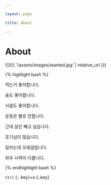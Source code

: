 ```yaml
---

layout: page

title: About

---
```


About
=====

![]({{ '/assets/images/wanted.jpg' | relative_url }})

{% highlight bash %}

먹는거 좋아합니다.

술도 좋아합니다.

사람도 좋아합니다.

운동은 별로 안합니다.

근데 살은 빼고 싶습니다.

호기심이 많습니다.

잠자는데 오래걸립니다.

좌우 시력이 다릅니다.

{% endhighlight bash %}

`Ctrl` {: .key}+`A` {:.key}
